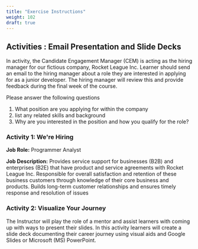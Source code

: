 ```yaml
---
title: "Exercise Instructions"
weight: 102
draft: true
---
```


## Activities : Email Presentation and Slide Decks  
In activity, the Candidate Engagement Manager (CEM) is acting as the hiring manager for our fictious company, Rocket League Inc. Learner should send an email to the hiring manager about a role they are interested in applying for as a junior developer. The hiring manager will review this and provide feedback during the final week of the course. 

Please answer the following questions

1. What position are you applying for within the company
2. list any related skills and background
3. Why are you interested in the position and how you qualify for the role? 

### Activity 1: We're Hiring  
**Job Role:** Programmer Analyst 

**Job Description:** 
Provides service support for businesses (B2B) and enterprises (B2E) that have product and service agreements with Rocket League Inc. Responsible for overall satisfaction and retention of these business customers through knowledge of their core business and products. Builds long-term customer relationships and ensures timely response and resolution of issues


### Activity 2: Visualize Your Journey 
The Instructor will play the role of a mentor and assist learners with coming up with ways to present their slides.
In this activity learners will create a slide deck documenting their career journey using visual aids and Google Slides or Microsoft (MS) PowerPoint. 




